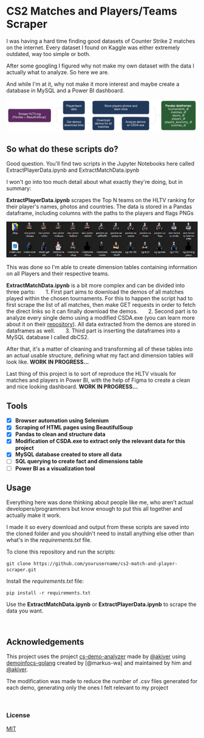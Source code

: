 # CS2 Matches and Players/Teams Scraper

I was having a hard time finding good datasets of Counter Strike 2 matches on the internet. Every dataset I found on Kaggle was either extremely outdated, way too simple or both.

After some googling I figured why not make my own dataset with the data I actually what to analyze. So here we are.

And while I'm at it, why not make it more interest and maybe create a database in MySQL and a Power BI dashboard.

![Getting the data](https://github.com/thaalescosta/cs2-match-and-player-scraper/blob/main/ExtractMatchData/_resources/diagram.png)


## So what do these scripts do?

Good question. You'll find two scripts in the Jupyter Notebooks here called ExtractPlayerData.ipynb and ExtractMatchData.ipynb

I won't go into too much detail about what exactly they're doing, but in summary:

**ExtractPlayerData.ipynb** scrapes the Top N teams on the HLTV ranking for their player's names, photos and countries. The data is stored in a Pandas dataframe, including columns with the paths to the players and flags PNGs

![Players and flags pictures](https://github.com/thaalescosta/cs2-match-and-player-scraper/blob/main/ExtractPlayerData/_resources/example_pngs.png)

This was done so I'm able to create dimension tables containing information on all Players and their respective teams.

**ExtractMatchData.ipynb** is a bit more complex and can be divided into three parts:
&nbsp;&nbsp;&nbsp;&nbsp;&nbsp;&nbsp;1. First part aims to download the demos of all matches played within the chosen tournaments. For this to happen the script had to first scrape the list of all matches, then make GET requests in order to fetch the direct links so it can finally download the demos.
&nbsp;&nbsp;&nbsp;&nbsp;&nbsp;&nbsp;2. Second part is to analyze every single demo using a modified CSDA.exe (you can learn more about it on their [repository](https://github.com/akiver/cs-demo-analyzer)). All data extracted from the demos are stored in dataframes as well.
&nbsp;&nbsp;&nbsp;&nbsp;&nbsp;&nbsp;3. Third part is inserting the dataframes into a MySQL database I called dbCS2.

After that, it's a matter of cleaning and transforming all of these tables into an actual usable structure, defining what my fact and dimension tables will look like. **WORK IN PROGRESS...**

Last thing of this project is to sort of reproduce the HLTV visuals for matches and players in Power BI, with the help of Figma to create a clean and nice looking dashboard. **WORK IN PROGRESS...**


## Tools
- [x] **Browser automation using Selenium**
- [x] **Scraping of HTML pages using BeautifulSoup**
- [x] **Pandas to clean and structure data**
- [x] **Modification of CSDA.exe to extract only the relevant data for this project**
- [x] **MySQL database created to store all data**
- [ ] **SQL querying to create fact and dimensions table**
- [ ] **Power BI as a visualization tool**

## Usage
Everything here was done thinking about people like me, who aren't actual developers/programmers but know enough to put this all together and actually make it work.

I made it so every download and output from these scripts are saved into the cloned folder and you shouldn't need to install anything else other than what's in the _requirements.txt_ file.


To clone this repository and run the scripts:
```
git clone https://github.com/yourusername/cs2-match-and-player-scraper.git
```
Install the _requirements.txt_ file:
```
pip install -r requirements.txt
```
Use the **ExtractMatchData.ipynb** or **ExtractPlayerData.ipynb** to scrape the data you want.

&nbsp;

## Acknowledgements

This project uses the project [cs-demo-analyzer](https://github.com/akiver/cs-demo-analyzer) made by [@akiver](https://github.com/markus-wa) using [demoinfocs-golang](https://github.com/markus-wa/demoinfocs-golang) created by [@markus-wa] and maintained by him and [@akiver](https://github.com/akiver).


The modification was made to reduce the number of .csv files generated for each demo, generating only the ones I felt relevant to my project

&nbsp;

### License
[MIT](https://github.com/thaalescosta/cs2-match-and-player-scraper/blob/main/LICENSE)



